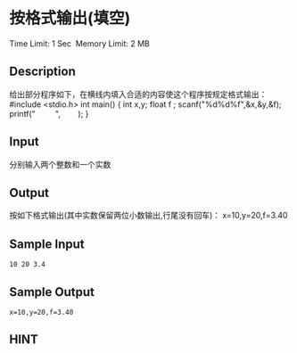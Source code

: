 # 按格式输出(填空)
Time Limit: 1 Sec  Memory Limit: 2 MB


## Description

给出部分程序如下，在横线内填入合适的内容使这个程序按规定格式输出：
#include <stdio.h>
int main()
{
int x,y;
float f ;
scanf("%d%d%f",&x,&y,&f);
printf("         ",        );
}


## Input
分别输入两个整数和一个实数

## Output
按如下格式输出(其中实数保留两位小数输出,行尾没有回车)：
x=10,y=20,f=3.40

## Sample Input
```
10 20 3.4
```
## Sample Output
```
x=10,y=20,f=3.40
```

## HINT
